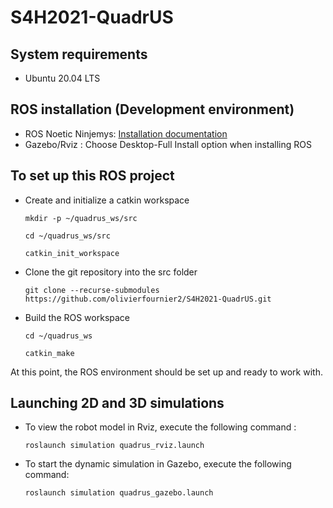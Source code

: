 # S4H2021-QuadrUS


## System requirements
- Ubuntu 20.04 LTS

## ROS installation (Development environment)
- ROS Noetic Ninjemys:  [Installation documentation](http://wiki.ros.org/noetic/Installation/Ubuntu)
- Gazebo/Rviz : Choose Desktop-Full Install option when installing ROS

## To set up this ROS project
- Create and initialize a catkin workspace

    ```
    mkdir -p ~/quadrus_ws/src
    ```
    ```
    cd ~/quadrus_ws/src
    ```
    ```
    catkin_init_workspace
    ```

- Clone the git repository into the src folder

    ```
    git clone --recurse-submodules https://github.com/olivierfournier2/S4H2021-QuadrUS.git
    ```

- Build the ROS workspace
    ```
    cd ~/quadrus_ws
    ```

    ```
    catkin_make
    ```

At this point, the ROS environment should be set up and ready to work with.

## Launching 2D and 3D simulations
- To view the robot model in Rviz, execute the following command : 
    ```
    roslaunch simulation quadrus_rviz.launch
    ```

- To start the dynamic simulation in Gazebo, execute the following command:
    ```
    roslaunch simulation quadrus_gazebo.launch
    ```


